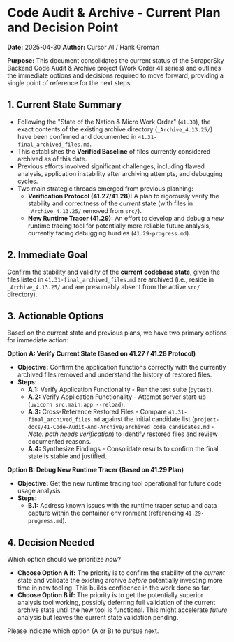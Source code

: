# Code Audit & Archive - Current Plan and Decision Point

**Date:** 2025-04-30
**Author:** Cursor AI / Hank Groman

**Purpose:** This document consolidates the current status of the ScraperSky Backend Code Audit & Archive project (Work Order 41 series) and outlines the immediate options and decisions required to move forward, providing a single point of reference for the next steps.

## 1. Current State Summary

- Following the "State of the Nation & Micro Work Order" (`41.30`), the exact contents of the existing archive directory (`_Archive_4.13.25/`) have been confirmed and documented in `41.31-final_archived_files.md`.
- This establishes the **Verified Baseline** of files currently considered archived as of this date.
- Previous efforts involved significant challenges, including flawed analysis, application instability after archiving attempts, and debugging cycles.
- Two main strategic threads emerged from previous planning:
  - **Verification Protocol (41.27/41.28):** A plan to rigorously verify the stability and correctness of the _current_ state (with files in `_Archive_4.13.25/` removed from `src/`).
  - **New Runtime Tracer (41.29):** An effort to develop and debug a _new_ runtime tracing tool for potentially more reliable future analysis, currently facing debugging hurdles (`41.29-progress.md`).

## 2. Immediate Goal

Confirm the stability and validity of the **current codebase state**, given the files listed in `41.31-final_archived_files.md` are archived (i.e., reside in `_Archive_4.13.25/` and are presumably absent from the active `src/` directory).

## 3. Actionable Options

Based on the current state and previous plans, we have two primary options for immediate action:

**Option A: Verify Current State (Based on 41.27 / 41.28 Protocol)**

- **Objective:** Confirm the application functions correctly with the currently archived files removed and understand the history of restored files.
- **Steps:**
  - **A.1:** Verify Application Functionality - Run the test suite (`pytest`).
  - **A.2:** Verify Application Functionality - Attempt server start-up (`uvicorn src.main:app --reload`).
  - **A.3:** Cross-Reference Restored Files - Compare `41.31-final_archived_files.md` against the initial candidate list (`project-docs/41-Code-Audit-And-Archive/archived_code_candidates.md` - _Note: path needs verification_) to identify restored files and review documented reasons.
  - **A.4:** Synthesize Findings - Consolidate results to confirm the final state is stable and justified.

**Option B: Debug New Runtime Tracer (Based on 41.29 Plan)**

- **Objective:** Get the new runtime tracing tool operational for future code usage analysis.
- **Steps:**
  - **B.1:** Address known issues with the runtime tracer setup and data capture within the container environment (referencing `41.29-progress.md`).

## 4. Decision Needed

Which option should we prioritize _now_?

- **Choose Option A if:** The priority is to confirm the stability of the _current_ state and validate the existing archive _before_ potentially investing more time in new tooling. This builds confidence in the work done so far.
- **Choose Option B if:** The priority is to get the potentially superior analysis tool working, possibly deferring full validation of the current archive state until the new tool is functional. This might accelerate _future_ analysis but leaves the current state validation pending.

Please indicate which option (A or B) to pursue next.
